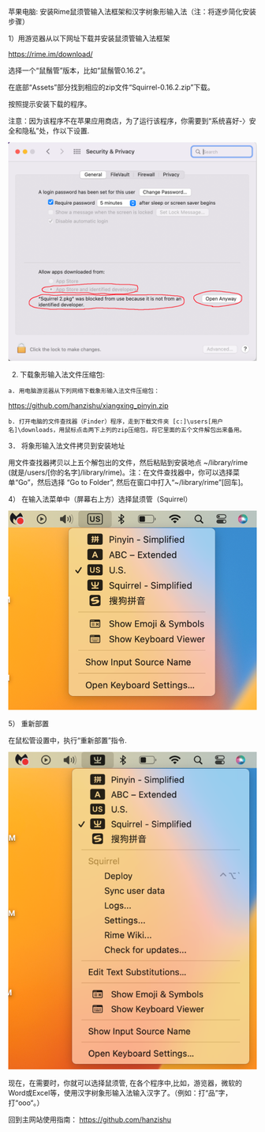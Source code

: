 ﻿
苹果电脑: 安装Rime鼠须管输入法框架和汉字树象形输入法（注：将逐步简化安装步骤）


1）用游览器从以下网址下载并安装鼠须管输入法框架 

https://rime.im/download/

选择一个“鼠鬚管”版本，比如“鼠鬚管0.16.2”。

在底部“Assets”部分找到相应的zip文件“Squirrel-0.16.2.zip”下载。

按照提示安装下载的程序。
                       
注意：因为该程序不在苹果应用商店，为了运行该程序，你需要到“系统喜好-〉安全和隐私”处，作以下设置.

![alt text](https://github.com/hanzishu/hanzishu/blob/main/privacy.png)
       
2.   下载象形输入法文件压缩包:

	a. 用电脑游览器从下列网络下载象形输入法文件压缩包： 
https://github.com/hanzishu/xiangxing_pinyin.zip

	b. 打开电脑的文件查找器（Finder）程序，走到下载文件夹 [c:]\users[用户名]\downloads，用鼠标点击两下上列的zip压缩包，将它里面的五个文件解包出来备用。

3． 将象形输入法文件拷贝到安装地址

用文件查找器拷贝以上五个解包出的文件，然后粘贴到安装地点 ~/library/rime (就是/users/[你的名字]/library/rime)。注：在文件查找器中，你可以选择菜单“Go”，然后选择 “Go to Folder”, 然后在窗口中打入“~/library/rime”[回车]。
                       
4） 在输入法菜单中（屏幕右上方）选择鼠须管（Squirrel）

![alt text](https://github.com/hanzishu/hanzishu/blob/main/choosesquirrel.png)
                      
 
5） 重新部置

在鼠松管设置中，执行“重新部置”指令.

![alt text](https://github.com/hanzishu/hanzishu/blob/main/deploymenu.png)
                           
现在，在需要时，你就可以选择鼠须管, 在各个程序中,比如，游览器，微软的Word或Excel等，使用汉字树象形输入法输入汉字了。（例如：打“品”字，打“ooo“。）

回到主网站使用指南： https://github.com/hanzishu



